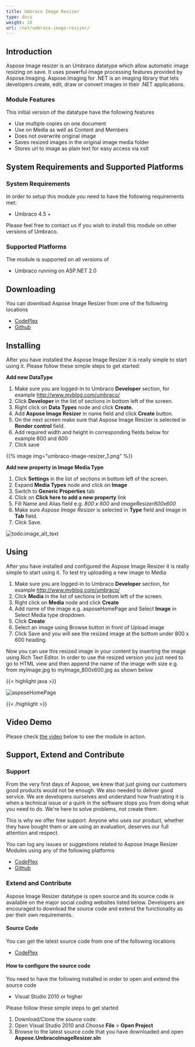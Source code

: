 ```yaml
---
title: Umbraco Image Resizer
type: docs
weight: 10
url: /net/umbraco-image-resizer/
---
```


## **Introduction**
Aspose Image resizer is an Umbraco datatype which allow automatic image resizing on save. It uses powerful image processing features provided by Aspose.Imaging. Aspose.Imaging for .NET is an imaging library that lets developers create, edit, draw or convert images in their .NET applications.
### **Module Features**
This initial version of the datatype have the following features

- Use multiple copies on one document
- Use on Media as well as Content and Members
- Does not overwrite original image
- Saves resized images in the original image media folder
- Stores url to image as plain text for easy access via xslt
## **System Requirements and Supported Platforms**
### **System Requirements**
In order to setup this module you need to have the following requirements met:

- Umbraco 4.5 +

Please feel free to contact us if you wish to install this module on other versions of Umbraco.
### **Supported Platforms**
The module is supported on all versions of

- Umbraco running on ASP.NET 2.0
## **Downloading**
You can download Aspose Image Resizer from one of the following locations

- [CodePlex ](https://archive.codeplex.com/?p=asposeumbraco)
- [Github ](https://github.com/aspose-imaging/Aspose.Imaging-for-.NET/releases)
## **Installing**
After you have installed the Aspose Image Resizer it is really simple to start using it. Please follow these simple steps to get started:

**Add new DataType**

1. Make sure you are logged-in to Umbraco **Developer** section, for example <http://www.myblog.com/umbraco/>
1. Click **Developer** in the list of sections in bottom left of the screen.
1. Right click on **Data Types** node and click **Create.**
1. Add **Aspose Image Resizer** in name field and click **Create** button.
1. On the next screen make sure that Aspose Image Resizer is selected in **Render control** field.
1. Add required width and height in corresponding fields below for example 800 and 600
1. Click save

{{% image img="umbraco-image-resizer_1.png" %}}


**Add new property in Image Media Type**

1. Click **Settings** in the list of sections in bottom left of the screen.
1. Expand **Media Types** node and click on **Image**
1. Switch to **Generic Properties** tab
1. Click on **Click here to add a new property** link
1. Fill Name and Alias field e.g. *800 x 600* and *imageResizer800x600*
1. Make sure *Aspose Image Resizer* is selected in **Type** field and Image in **Tab** field.
1. Click Save.

![todo:image_alt_text](umbraco-image-resizer_2.png)
## **Using**
After you have installed and configured the Aspose Image Resizer it is really simple to start using it. To test try uploading a new image to Media

1. Make sure you are logged-in to Umbraco **Developer** section, for example <http://www.myblog.com/umbraco/>
1. Click **Media** in the list of sections in bottom left of the screen.
1. Right click on **Media** node and click **Create**
1. Add name of the image e.g. asposeHomePage and Select **Image** in Select Media type dropdown.
1. Click **Create**
1. Select an image using Browse button in front of Upload image
1. Click Save and you will see the resized image at the bottom under 800 x 600 heading.

Now you can use this resized image in your content by inserting the image using Rich Text Editor. In order to use the resized version you just need to go to HTML view and then append the name of the image with size e.g. from myImage.jpg to myImage_800x600.jpg as shown below

{{< highlight java >}}

 <img src="/media/82/sample image_800x600.png" alt="asposeHomePage" title="asposeHomePage" rel="1366,768" />

{{< /highlight >}}
## **Video Demo**
Please check [the video](https://www.youtube.com/watch?v=LJTXPbf9xLI) below to see the module in action.
## **Support, Extend and Contribute**
### **Support**
From the very first days of Aspose, we knew that just giving our customers good products would not be enough. We also needed to deliver good service. We are developers ourselves and understand how frustrating it is when a technical issue or a quirk in the software stops you from doing what you need to do. We're here to solve problems, not create them.

This is why we offer free support. Anyone who uses our product, whether they have bought them or are using an evaluation, deserves our full attention and respect.

You can log any issues or suggestions related to Aspose Image Resizer Modules using any of the following platforms

- [CodePlex ](https://archive.codeplex.com/?p=asposeumbraco)
- [Github ](https://github.com/aspose-imaging/Aspose.Imaging-for-.NET/issues)
### **Extend and Contribute**
Aspose Image Resizer datatype is open source and its source code is available on the major social coding websites listed below. Developers are encouraged to download the source code and extend the functionality as per their own requirements.
#### **Source Code**
You can get the latest source code from one of the following locations

- [CodePlex ](https://archive.codeplex.com/?p=asposeumbraco)
#### **How to configure the source code**
You need to have the following installed in order to open and extend the source code

- Visual Studio 2010 or higher

Please follow these simple steps to get started

1. Download/Clone the source code.
1. Open Visual Studio 2010 and Choose **File** > **Open Project**
1. Browse to the latest source code that you have downloaded and open **Aspose.UmbracoImageResizer.sln**
